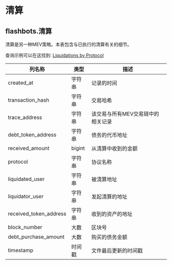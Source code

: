 # 清算
## **flashbots.清算**

清算是另一种MEV策略。本表包含与已执行的清算有关的细节。

查询示例可以在这找到: [Liquidations by Protocol](https://dune.com/queries/625715/1166880)

| **列名称**          | **类型**  | **描述**                                                                                                     |
| ------------------------ | --------- | ------------------------------------------------------------------------------------------------------------------- |
| created\_at              | 字符串    | 记录的时间                                                                                        |
| transaction\_hash        | 字符串    | 交易哈希                                                                                                    |
| trace\_address           | 字符串    |该交易与所有MEV交易链中的相关记录|
| debt\_token\_address     | 字符串    |债务的代币地址                                                                        |
| received\_amount         | bigint    | 从清算中收到的金额                                                                                |
| protocol                 | 字符串    | 协议名称                                                                                                   |
| liquidated\_user         | 字符串    | 被清算地址                                                                                     |
| liquidator\_user         | 字符串    | 发起清算的地址                                                                                      |
| received\_token\_address | 字符串    | 收到的资产的地址                                                                                       |
| block\_number            | 大数    | 区块号                                                                                                        |
| debt\_purchase\_amount   | 大数    | 购买的债务金额                                                                                            |
| timestamp                | 时间戳 | 文件最后更新的时间戳                                                                          |
